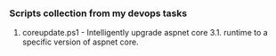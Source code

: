### Scripts collection from my devops tasks
1. coreupdate.ps1 - Intelligently upgrade aspnet core 3.1.<oldversion> runtime to a specific version of aspnet core.
